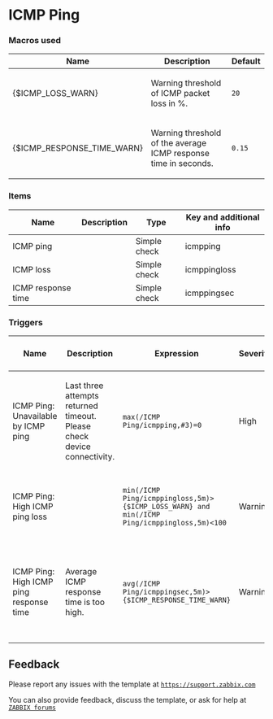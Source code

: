 
# ICMP Ping

### Macros used

|Name|Description|Default|
|----|-----------|-------|
|{$ICMP_LOSS_WARN}|<p>Warning threshold of ICMP packet loss in %.</p>|`20`|
|{$ICMP_RESPONSE_TIME_WARN}|<p>Warning threshold of the average ICMP response time in seconds.</p>|`0.15`|

### Items

|Name|Description|Type|Key and additional info|
|----|-----------|----|-----------------------|
|ICMP ping||Simple check|icmpping|
|ICMP loss||Simple check|icmppingloss|
|ICMP response time||Simple check|icmppingsec|

### Triggers

|Name|Description|Expression|Severity|Dependencies and additional info|
|----|-----------|----------|--------|--------------------------------|
|ICMP Ping: Unavailable by ICMP ping|<p>Last three attempts returned timeout.  Please check device connectivity.</p>|`max(/ICMP Ping/icmpping,#3)=0`|High||
|ICMP Ping: High ICMP ping loss||`min(/ICMP Ping/icmppingloss,5m)>{$ICMP_LOSS_WARN} and min(/ICMP Ping/icmppingloss,5m)<100`|Warning|**Depends on**:<br><ul><li>ICMP Ping: Unavailable by ICMP ping</li></ul>|
|ICMP Ping: High ICMP ping response time|<p>Average ICMP response time is too high.</p>|`avg(/ICMP Ping/icmppingsec,5m)>{$ICMP_RESPONSE_TIME_WARN}`|Warning|**Depends on**:<br><ul><li>ICMP Ping: High ICMP ping loss</li><li>ICMP Ping: Unavailable by ICMP ping</li></ul>|

## Feedback

Please report any issues with the template at [`https://support.zabbix.com`](https://support.zabbix.com)

You can also provide feedback, discuss the template, or ask for help at [`ZABBIX forums`](https://www.zabbix.com/forum/zabbix-suggestions-and-feedback)

